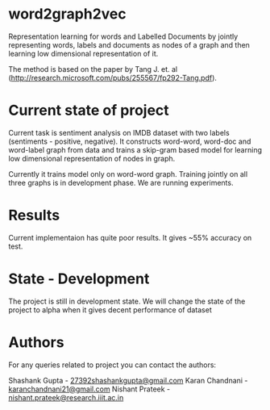 # word2graph2vec

Representation learning for words and Labelled Documents by jointly representing words, labels and documents as nodes of a graph and then learning low dimensional representation of it. 

The method is based on the paper by Tang J. et. al (http://research.microsoft.com/pubs/255567/fp292-Tang.pdf). 

# Current state of project

Current task is sentiment analysis on IMDB dataset with two labels (sentiments - positive, negative). It constructs word-word, word-doc and word-label graph from data and trains a skip-gram based model for learning low dimensional representation of nodes in graph.

Currently it trains model only on word-word graph. Training jointly on all three graphs is in development phase. We are running experiments.

# Results

Current implementaion has quite poor results. It gives ~55% accuracy on test.

# State - Development

The project is still in development state. We will change the state of the project to alpha when it gives decent performance of dataset

# Authors

For any queries related to project you can contact the authors:

Shashank Gupta - 27392shashankgupta@gmail.com
Karan Chandnani - karanchandnani21@gmail.com
Nishant Prateek - nishant.prateek@research.iiit.ac.in
